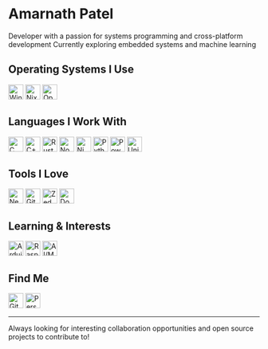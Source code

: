 # Amarnath Patel

Developer with a passion for systems programming and cross-platform development
Currently exploring embedded systems and machine learning

## Operating Systems I Use
<a href="#"><img src="https://api.iconify.design/simple-icons:windows.svg" width="30" height="30" alt="Windows"></a>
<a href="#"><img src="https://api.iconify.design/simple-icons:nixos.svg" width="30" height="30" alt="NixOS"></a>
<a href="#"><img src="https://api.iconify.design/file-icons:openbsd-alt.svg" width="30" height="30" alt="OpenBSD"></a>

## Languages I Work With
<a href="#"><img src="https://api.iconify.design/arcticons:clanguage.svg" width="30" height="30" alt="C"></a>
<a href="#"><img src="https://api.iconify.design/arcticons:cplusplus.svg" width="30" height="30" alt="C++"></a>
<a href="#"><img src="https://api.iconify.design/simple-icons:rust.svg" width="30" height="30" alt="Rust"></a>
<a href="#"><img src="https://api.iconify.design/famicons:logo-nodejs.svg" width="30" height="30" alt="Node.js"></a>
<a href="#"><img src="https://api.iconify.design/devicon-plain:nim-wordmark.svg" width="30" height="30" alt="Nim"></a>
<a href="#"><img src="https://api.iconify.design/simple-icons:python.svg" width="30" height="30" alt="Python"></a>
<a href="#"><img src="https://api.iconify.design/mdi:powershell.svg" width="30" height="30" alt="PowerShell"></a>
<a href="#"><img src="https://api.iconify.design/streamline:programming-browser-code-1-code-browser-line-shell-programming-command-terminal.svg" width="30" height="30" alt="Unix Shells"></a>

## Tools I Love
<a href="#"><img src="https://api.iconify.design/devicon-plain:neovim.svg" width="30" height="30" alt="Neovim"></a>
<a href="#"><img src="https://api.iconify.design/iconoir:git.svg" width="30" height="30" alt="Git"></a>
<a href="#"><img src="https://api.iconify.design/simple-icons:zedindustries.svg" width="30" height="30" alt="Zed"></a>
<a href="#"><img src="https://api.iconify.design/lineicons:docker.svg" width="30" height="30" alt="Docker"></a>

## Learning & Interests
<a href="#"><img src="https://api.iconify.design/devicon-plain:arduino.svg" width="30" height="30" alt="Arduino"></a>
<a href="#"><img src="https://api.iconify.design/devicon-plain:raspberrypi.svg" width="30" height="30" alt="Raspberry Pi"></a>
<a href="#"><img src="https://api.iconify.design/hugeicons:artificial-intelligence-04.svg" width="30" height="30" alt="AI/ML"></a>

## Find Me
<a href="https://github.com/jeebuscrossaint"><img src="https://api.iconify.design/lucide:github.svg" width="30" height="30" alt="GitHub"></a>
<a href="https://jeebuscrossaint.github.io"><img src="https://api.iconify.design/lineicons:website.svg" width="30" height="30" alt="Personal Website"></a>

<!-- You could add a section here about current projects or contributions you're proud of -->

---

Always looking for interesting collaboration opportunities and open source projects to contribute to!
